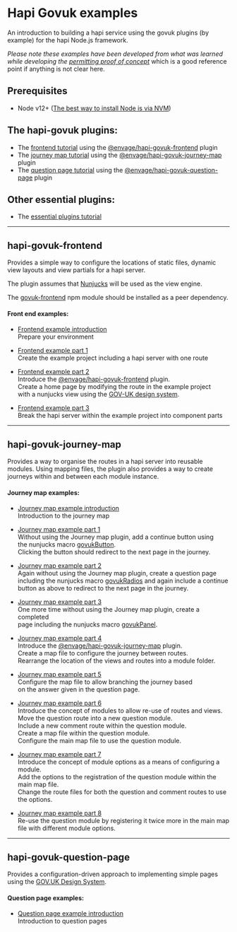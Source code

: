 # Hapi Govuk examples

An introduction to building a hapi service using the govuk plugins (by example) for the hapi Node.js framework.

_Please note these examples have been developed from what was learned while developing the [permitting proof of concept](https://github.com/DEFRA/permit-poc)_ which is a good reference point if anything is not clear here.

## Prerequisites
- Node v12+ ([The best way to install Node is via NVM](https://github.com/nvm-sh/nvm))


## The hapi-govuk plugins:
- The [frontend tutorial](#hapi-govuk-frontend) using the [@envage/hapi-govuk-frontend](https://www.npmjs.com/package/@envage/hapi-govuk-frontend) plugin 
- The [journey map tutorial](#hapi-govuk-journey-map) using the [@envage/hapi-govuk-journey-map](https://www.npmjs.com/package/@envage/hapi-govuk-journey-map) plugin
- The [question page tutorial](#hapi-govuk-question-page) using the [@envage/hapi-govuk-question-page](https://www.npmjs.com/package/@envage/hapi-govuk-question-page) plugin 


## Other essential plugins:
- The [essential plugins tutorial](./essential-plugin-examples/README.md)

--------------------------------

## hapi-govuk-frontend

Provides a simple way to configure the locations of static files, dynamic view layouts and view partials for a hapi server.

The plugin assumes that [Nunjucks](https://mozilla.github.io/nunjucks/) will be used as the view engine.

The [govuk-frontend](https://github.com/alphagov/govuk-frontend) npm module should be installed as a peer dependency.

#### Front end examples:
- [Frontend example introduction](./front-end-examples/README.md)  
  Prepare your environment
  
- [Frontend example part 1](./front-end-examples/frontend-example-1/README.md)  
  Create the example project including a hapi server with one route
  
- [Frontend example part 2](./front-end-examples/frontend-example-2/README.md)  
  Introduce the [@envage/hapi-govuk-frontend](https://www.npmjs.com/package/@envage/hapi-govuk-frontend) plugin.  
  Create a home page by modifying the route in the example project  
  with a nunjucks view using the [GOV-UK design system](https://design-system.service.gov.uk/).
  
- [Frontend example part 3](./front-end-examples/frontend-example-3/README.md)  
  Break the hapi server within the example project into component parts 

--------------------------------

## hapi-govuk-journey-map

Provides a way to organise the routes in a hapi server into reusable modules.
Using mapping files, the plugin also provides a way to create journeys within and between each module instance.

#### Journey map examples:
- [Journey map example introduction](./journey-map-examples/README.md)  
  Introduction to the journey map
  
- [Journey map example part 1](./journey-map-examples/journey-map-example-1/README.md)  
  Without using the Journey map plugin, add a continue button using  
  the nunjucks macro [govukButton](https://design-system.service.gov.uk/components/button/).  
  Clicking the button should redirect to the next page in the journey.

- [Journey map example part 2](./journey-map-examples/journey-map-example-2/README.md)  
  Again without using the Journey map plugin, create a question page  
  including the nunjucks macro [govukRadios](https://design-system.service.gov.uk/components/radios/) and again include a continue  
  button as above to redirect to the next page in the journey.
  
- [Journey map example part 3](./journey-map-examples/journey-map-example-3/README.md)  
  One more time without using the Journey map plugin, create a completed  
  page including the nunjucks macro [govukPanel](https://design-system.service.gov.uk/components/panel/).
  
- [Journey map example part 4](./journey-map-examples/journey-map-example-4/README.md)  
  Introduce the [@envage/hapi-govuk-journey-map](https://www.npmjs.com/package/@envage/hapi-govuk-journey-map) plugin.  
  Create a map file to configure the journey between routes.  
  Rearrange the location of the views and routes into a module folder.
  
- [Journey map example part 5](./journey-map-examples/journey-map-example-5/README.md)  
  Configure the map file to allow branching the journey based  
  on the answer given in the question page.
  
- [Journey map example part 6](./journey-map-examples/journey-map-example-6/README.md)  
  Introduce the concept of modules to allow re-use of routes and views.  
  Move the question route into a new question module.  
  Include a new comment route within the question module.  
  Create a map file within the question module.  
  Configure the main map file to use the question module.
  
- [Journey map example part 7](./journey-map-examples/journey-map-example-7/README.md)  
  Introduce the concept of module options as a means of configuring a module.  
  Add the options to the registration of the question module within the main map file.  
  Change the route files for both the question and comment routes to use the options.
  
- [Journey map example part 8](./journey-map-examples/journey-map-example-8/README.md)  
  Re-use the question module by registering it twice more in the main map file with
  different module options.

--------------------------------

## hapi-govuk-question-page

Provides a configuration-driven approach to implementing simple pages using the [GOV.UK Design System](https://design-system.service.gov.uk/).

#### Question page examples:
- [Question page example introduction](./question-page-examples/README.md)  
  Introduction to question pages
  

